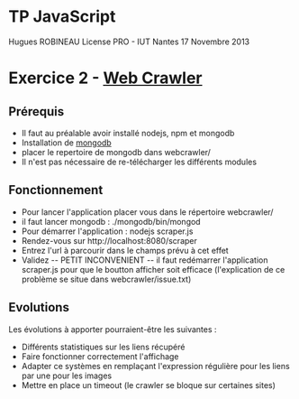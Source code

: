 # TP JavaScript

Hugues ROBINEAU
License PRO - IUT Nantes
17 Novembre 2013

# Exercice 2 - [Web Crawler](http://fr.wikipedia.org/wiki/WebCrawler)

## Prérequis

- Il faut au préalable avoir installé nodejs, npm et mongodb
- Installation de [mongodb](http://fr.wikipedia.org/wiki/WebCrawler)
- placer le repertoire de mongodb dans webcrawler/
- Il n'est pas nécessaire de re-télécharger les différents modules

## Fonctionnement

- Pour lancer l'application placer vous dans le répertoire webcrawler/
- il faut lancer mongodb :   	   	./mongodb/bin/mongod
- Pour démarrer l'application :	 	nodejs scraper.js
- Rendez-vous sur 
	    	http://localhost:8080/scraper
- Entrez l'url à parcourir dans le champs prévu à cet effet
- Validez
-- PETIT INCONVENIENT -- il faut redémarrer l'application scraper.js pour que le boutton afficher soit efficace (l'explication de ce problème se situe dans webcrawler/issue.txt)




## Evolutions

Les évolutions à apporter pourraient-être les suivantes :
  - Différents statistiques sur les liens récupéré
  - Faire fonctionner correctement l'affichage
  - Adapter ce systèmes en remplaçant l'expression régulière pour les liens par une pour les images
  - Mettre en place un timeout (le crawler se bloque sur certaines sites)
